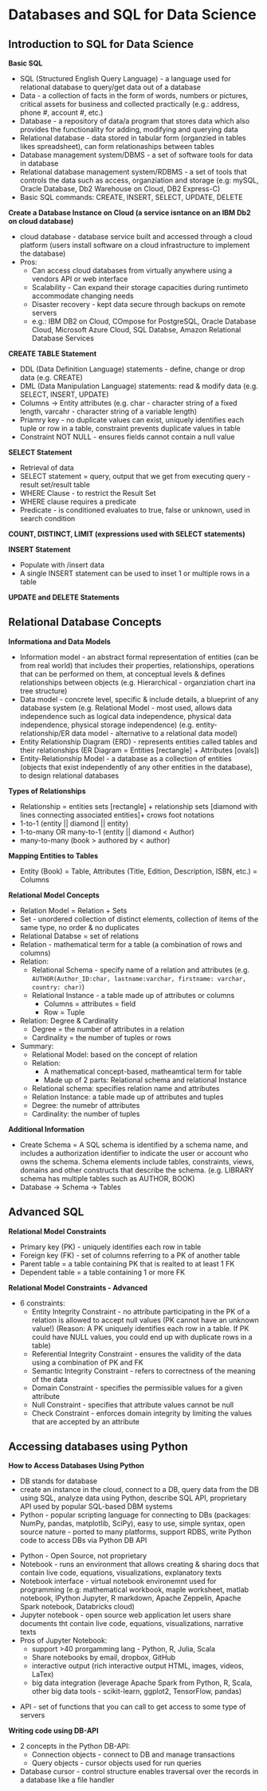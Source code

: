 # Databases and SQL for Data Science

## Introduction to SQL for Data Science

**Basic SQL**
* SQL (Structured English Query Language) - a language used for relational database to query/get data out of a database
* Data - a collection of facts in the form of words, numbers or pictures, critical assets for business and collected practically (e.g.: address, phone #, account #, etc.)
* Database - a repository of data/a program that stores data which also provides the functionality for adding, modifying and querying data
* Relational database - data stored in tabular form (organzied in tables likes spreadsheet), can form relationaships between tables
* Database management system/DBMS - a set of software tools for data in database
* Relational database management system/RDBMS - a set of tools that controls the data such as access, organziation and storage (e.g: mySQL, Oracle Database, Db2 Warehouse on Cloud, DB2 Express-C)
* Basic SQL commands: CREATE, INSERT, SELECT, UPDATE, DELETE

**Create a Database Instance on Cloud (a service isntance on an IBM Db2 on cloud database)**
* cloud database - database service built and accessed through a cloud platform (users install software on a cloud infrastructure to implement the database)
* Pros: 
    * Can access cloud databases from virtually anywhere using a vendors API or web interface 
    * Scalability - Can expand their storage capacities during runtimeto accommodate changing needs
    * Disaster recovery - kept data secure through backups on remote servers
    * e.g.: IBM DB2 on Cloud, COmpose for PostgreSQL, Oracle Database Cloud, Microsoft Azure Cloud, SQL Databse, Amazon Relational Database Services 

**CREATE TABLE Statement**
* DDL (Data Definition Language) statements - define, change or drop data (e.g. CREATE)
* DML (Data Manipulation Language) statements: read & modify data (e.g. SELECT, INSERT, UPDATE)
* Columns -> Entity attributes (e.g. char - character string of a fixed length, varcahr - character string of a variable length)
* Priamry key - no duplicate values can exist, uniquely identifies each tuple or row in a table, constraint prevents duplicate values in table
* Constraint NOT NULL - ensures fields cannot contain a null value

**SELECT Statement**
* Retrieval of data
* SELECT statement = query, output that we get from executing query - result set/result table
* WHERE Clause - to restrict the Result Set
* WHERE clause requires a predicate
* Predicate - is conditioned evaluates to true, false or unknown, used in search condition

**COUNT, DISTINCT, LIMIT (expressions used with SELECT statements)**

**INSERT Statement**
* Populate with /insert data
* A single INSERT statement can be used to inset 1 or multiple rows in a table

**UPDATE and DELETE Statements**

## Relational Database Concepts

**Informationa and Data Models**
* Information model - an abstract formal representation of entities (can be from real world) that includes their properties, relationships, operations that can be performed on them, at conceptual levels & defines relationships between objects (e.g. Hierarchical - organziation chart ina tree structure)
* Data model - concrete level, specific & include details, a blueprint of any database system
(e.g. Relational Model - most used, allows data independence such as logical data independence, physical data independence, physical storage independence) (e.g. entity-relationship/ER data model - alternative to a relational data model)
* Entity Relationship Diagram (ERD) - represents entities called tables and their relationships (ER Diagram = Entities [rectangle] + Attributes [ovals])
* Entity-Relationship Model - a database as a collection of entities (objects that exist independently of any other entities in the database), to design relational databases

**Types of Relationships**
* Relationship = entities sets [rectangle] + relationship sets [diamond with lines connecting associated entities]+ crows foot notations
* 1-to-1 (entity || diamond || entity)
* 1-to-many OR many-to-1 (entity || diamond < Author) 
* many-to-many (book > authored by < author)

**Mapping Entities to Tables**
* Entity (Book) = Table, Attributes (Title, Edition, Description, ISBN, etc.) = Columns

**Relational Model Concepts**
* Relation Model = Relation + Sets
* Set - unordered collection of distinct elements, collection of items of the same type, no order & no duplicates
* Relational Databse = set of relations
* Relation - mathematical term for a table (a combination of rows and columns)
* Relation:
    * Relational Schema - specify name of a relation and attributes (e.g. `AUTHOR(Author_ID:char, lastname:varchar, firstname: varchar, country: char)`)
    * Relational Instance - a table made up of attributes or columns
        * Columns = attributes = field
        * Row = Tuple
* Relation: Degree & Cardinality
    * Degree = the number of attributes in a relation
    * Cardinality = the number of tuples or rows
* Summary:
    * Relational Model: based on the concept of relation
    * Relation:
        * A mathematical concept-based, matheamtical term for table
        * Made up of 2 parts: Relational schema and relational Instance
    * Relational schema: specifies relation name and attributes
    * Relation Instance: a table made up of attributes and tuples
    * Degree: the numebr of attributes
    * Cardinality: the number of tuples

**Additional Information**
* Create Schema = A SQL schema is identified by a schema name, and includes a authorization identifier to indicate the user or account who owns the schema. Schema elements include tables, constraints, views, domains and other constructs that describe the schema. (e.g. LIBRARY schema has multiple tables such as AUTHOR, BOOK)
* Database -> Schema -> Tables

## Advanced SQL

**Relational Model Constraints**
* Primary key (PK) - uniquely identifies each row in table
* Foreign key (FK) - set of columns referring to a PK of another table
* Parent table = a table containing PK that is realted to at least 1 FK
* Dependent table = a table containing 1 or more FK

**Relational Model Constraints - Advanced**
* 6 constraints:
    * Entity Integrity Constraint - no attribute participating in the PK of a relation is allowed to accept null values (PK cannot have an unknown value!) (Reason: A PK uniquely identifies each row in a table. If PK could have NULL values, you could end up with duplicate rows in a table)
    * Referential Integrity Constraint - ensures the validity of the data using a combination of PK and FK
    * Semantic Integrity Constraint - refers to correctness of the meaning of the data
    * Domain Constraint - specifies the permissible values for a given attribute
    * Null Constraint - specifies that attribute values cannot be null
    * Check Constraint - enforces domain integrity by limiting the values that are accepted by an attribute



## Accessing databases using Python
**How to Access Databases Using Python**
* DB stands for database
* create an instance in the cloud, connect to a DB, query data from the DB using SQL, analyze data using Python, describe SQL API, proprietary API used by popular SQL-based DBM systems
* Python - popular scripting language for connecting to DBs (packages: NumPy, pandas, matplotlib, SciPy), easy to use, simple syntax, open source nature - ported to many platforms, support RDBS, write Python code to access DBs via Python DB API
- Python  - Open Source, not proprietary
- Notebook - runs an environment that allows creating & sharing docs that contain live code, equations, visualizations, explanatory texts
- Notebook interface - virtual notebook environemnt used for programming (e.g: mathematical workbook, maple worksheet, matlab notebook, IPython Jupyter, R markdown, Apache Zeppelin, Apache Spark notebook, Databricks cloud)
- Jupyter notebook - open source web application let users share documents tht contain live code, equations, visualizations, narrative texts
- Pros of Jupyter Notebook:
    * support >40 prorgamming lang - Python, R, Julia, Scala
    * Share notebooks by email, dropbox, GitHub
    * interactive output (rich interactive output HTML, images, videos, LaTex)
    * big data integration (leverage Apache Spark from Python, R, Scala, other big data tools - scikit-learn, ggplot2, TensorFlow, pandas)
* API - set of functions that you can call to get access to some type of servers

**Writing code using DB-API**
* 2 concepts in the Python DB-API:
    * Connection objects - connect to DB and manage transactions
    * Query objects - cursor objects used for run queries
* Database cursor - control structure enables traversal over the records in a database like a file handler
